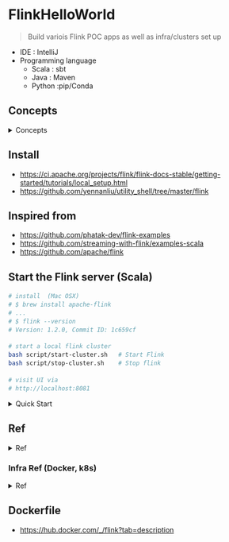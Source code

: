 # FlinkHelloWorld
> Build variois Flink POC apps as well as infra/clusters set up

- IDE : IntelliJ
- Programming language
	- Scala : sbt
	- Java : Maven
	- Python :pip/Conda

## Concepts

<details>
<summary>Concepts</summary>


- Client :
	- send jobs to clusters (`via CLI or flink UI or JobManager's RPC endpoint`: ExecutionEnvironment ). client <--> JobManager
- JobManager : 
	- manage the `program main process` (a JVM process) . Each program is managed by different job manager
	- JobManager will receive all need infrom for the go-to-run application
		- e.g. jobGraph, logical dataflow graph, compiled jar, and other jars
	- JobManager will transform jobGraph to ExecutionGraph that includes all concurrent jobs
	- JobManager will ask resources from ResourceManager for the application run.
		- resources : `slot` on `TaskManager`
	- JobManager will coordinate all needed op when running. 
		- e.g. `checkPoints`
	- (`master node`), manage all jobs, and resources allocation
	- Ask TaskManagers to run jobs. All clusters can only has `1` active JobManager
- TaskManager :
	- Flink may have `multiple` TaskManager runs when flink is running
	- the actual `job worker`
	- each TaskManager is a JVM process
	- TaskManager has the `slot` which limit how many tasks a TaskManager can run
	- After Flink runs, TaskManager will register its `slot` from resourceManager
	   -> then TaskManager will offers slot to jobManager. So jobManager can dispense tasks to slot
	- During running,  different TaskManagers can share information each other
	- (`slave node`), be responsible for actual job execution, and workers resources management. 
- ResourceManager:
	- manage the slots in TaskManager
	- TaskManager's slot is the unit of resource in flink
	- flink offer different ResourceManager on different env
		- e.g. Yarn, Mesos, k8s, stand alone
- Dispatcher
	- offers REST endpoint for applications
	- when one jobs submitted, Dispatcher will run and pass that job to JobManager
	- Dispatcher also runs a web UI, for demo/monitoring...
	- Dispatcher is not a necessary componenet. depends on how we submit the jobs

## Architecture

#### StandAlone
<p ><img src ="https://github.com/yennanliu/flinkhelloworld/blob/master/doc/flink_standalone2.jpeg"></p>
<p ><img src ="https://github.com/yennanliu/flinkhelloworld/blob/master/doc/flink_standalone1.png"></p>


```
                                        <----> ... 
Client --> Dispatcher --> JobManager    <----> TaskManager (worker)
                                        <---->  ...
```

#### Yarn

<p ><img src ="https://github.com/yennanliu/flinkhelloworld/blob/master/doc/flink_yarn1.jpeg"></p>


- [ref1](https://ci.apache.org/projects/flink/flink-docs-release-1.12/deployment/#per-job-mode)
- [ref2](https://codingnote.cc/zh-hk/p/38108/)

</details>

## Install
- https://ci.apache.org/projects/flink/flink-docs-stable/getting-started/tutorials/local_setup.html
- https://github.com/yennanliu/utility_shell/tree/master/flink

## Inspired from 
- https://github.com/phatak-dev/flink-examples
- https://github.com/streaming-with-flink/examples-scala
- https://github.com/apache/flink

## Start the Flink server (Scala)

```bash
# install  (Mac OSX)
# $ brew install apache-flink
# ...
# $ flink --version
# Version: 1.2.0, Commit ID: 1c659cf

# start a local flink cluster
bash script/start-cluster.sh   # Start Flink
bash script/stop-cluster.sh    # Stop flink

# visit UI via 
# http://localhost:8081
```

<details>
<summary>Quick Start</summary>

### Run manually

```bash
# build
sbt assembly

# run the flink cluster (local)
bash script/start-cluster.sh 

# run batch apps
/usr/local/bin/flink run -c examples.WordCount -d target/scala-2.12/flinkhelloworld-assembly-1.0.jar

/usr/local/bin/flink run -c examples.WordCount2 -d target/scala-2.12/flinkhelloworld-assembly-1.0.jar

# JOB 1
# run stream apps
nc -lk 9999

/usr/local/bin/flink run -c dev.StreamFromSocketV1 -d target/scala-2.12/flinkhelloworld-assembly-1.0.jar

# JOB 2
# trigger kafka send event to topic = "raw_data" first
# https://github.com/yennanliu/KafkaSparkPoc/blob/main/kafka/src/main/scala/com/yen/Producer/producerV1.scala
/usr/local/bin/flink run -c dev.streamFromKafkaV1 -d target/scala-2.12/flinkhelloworld-assembly-1.0.jar
```

## Send the stream via CLI
```bash
# send to localhost:9000
nc -l 9000
```

## Quick start (Scala REPL)
```bash
bash script/start-scala-shell.sh local
```

## Quick start (docker)

```bash 
# V1
# https://ci.apache.org/projects/flink/flink-docs-stable/deployment/resource-providers/standalone/docker.html#enabling-python

FLINK_PROPERTIES="jobmanager.rpc.address: jobmanager"
docker network create flink-network

# TaskManager
docker run \
    -d \
    --rm \
    --name=jobmanager \
    --network flink-network \
    --publish 8081:8081 \
    --env FLINK_PROPERTIES="${FLINK_PROPERTIES}" \
    flink:1.12.0-scala_2.11 jobmanager

# TaskManager
docker run \
    -d \
    --rm \
    --name=taskmanager \
    --network flink-network \
    --env FLINK_PROPERTIES="${FLINK_PROPERTIES}" \
    flink:1.12.0-scala_2.11 taskmanager

# web UI : localhost:8080

# run some jobs

# batch
flink run examples/batch/ConnectedComponents.jar 
flink run examples/batch/EnumTriangles.jar 
flink run examples/batch/PageRank.jar 
flink run examples/batch/WebLogAnalysis.jar 
flink run examples/batch/DistCp.jar 
flink run examples/batch/KMeans.jar 
flink run examples/batch/TransitiveClosure.jar 
flink run examples/batch/WordCount.jar 
flink run examples/batch/ConnectedComponents.jar

# stream
flink run examples/streaming/WordCount.jar
flink run examples/streaming/SessionWindowing.jar
flink run examples/streaming/StateMachineExample.jar
flink run examples/streaming/Iteration.jar
flink run examples/streaming/SessionWindowing.jar
flink run examples/streaming/TopSpeedWindowing.jar
```

```bash
# V2
# pull the dokcer image
docker pull flink

# Method 1) run a JobManager (master)
docker run --name flink_jobmanager -d -t flink jobmanager
docker run -it flink bash
flink run examples/batch/WordCount.jar
flink run examples/batch/KMeans.jar 
flink run examples/streaming/SocketWindowWordCount.jar  --port 9000

# Method 2) run a TaskManager (worker). 
# Notice that workers need to register with the JobManager directly or via ZooKeeper so the master starts to send them tasks to execute.
docker run --name flink_taskmanager -d -t flink taskmanager

# Method 3) Running a cluster using Docker Compose
docker-compose up
```

```bash
# V3 
git clone https://github.com/yennanliu/flinkhelloworld.git
cd flinkhelloworld
docker-compose -f  docker-compose-dev.yml up --build -d

# should start a jobmanager, taskmanager
```

</details>

## Ref 

<details>
<summary>Ref</summary>

- Start Flink with SBT Scala
	- https://ci.apache.org/projects/flink/flink-docs-master/dev/project-configuration.html

- Flink Scala
	- https://ci.apache.org/projects/flink/flink-docs-release-1.10/dev/projectsetup/scala_api_quickstart.html

- Flink train
	- https://training.ververica.com/

- Flink example
	- https://ci.apache.org/projects/flink/flink-docs-release-1.10/getting-started/examples/
	- https://www.elastic.co/blog/building-real-time-dashboard-applications-with-apache-flink-elasticsearch-and-kibana?fbclid=IwAR0EzGMB-P_gazMyG2yG4GgmTjwxwz_aXE4vpbV51nY29e55jcMqezp_pvw

- Flink load json
	- https://flink.sojb.cn/dev/table/connect.html#json-format
	- https://flink-docs-cn.gitbook.io/project/05-ying-yong-kai-fa/04-table-api-and-sql/lian-jie-wai-bu-xi-tong
	- Example
		- https://gousios.gr/courses/bigdata/2017/assignment-streaming.html
		- https://gousios.org/courses/bigdata/2017/assignment-streaming-solutions.pdf

- json4s intro	
	- https://www.cnblogs.com/yyy-blog/p/11819302.html
	- https://blog.csdn.net/leehbing/article/details/74391308
	- https://code5.cn/so/scala/1794442

- Import Scala into an IDE
	- https://ci.apache.org/projects/flink/flink-docs-stable/flinkDev/ide_setup.html

</details>

### Infra Ref (Docker, k8s)

<details>
<summary>Ref</summary>

- Flink with docker
	- https://flink.apache.org/news/2020/08/20/flink-docker.html
	- https://ci.apache.org/projects/flink/flink-docs-stable/ops/deployment/docker.html

- Flink with K8S
	- https://ci.apache.org/projects/flink/flink-docs-stable/ops/deployment/kubernetes.html

- Flink sink data to hadoop/Avro/Parquet/ORC...
	- https://ci.apache.org/projects/flink/flink-docs-stable/dev/connectors/streamfile_sink.html#bulk-encoded-formats

</details>

## Dockerfile
- https://hub.docker.com/_/flink?tab=description
